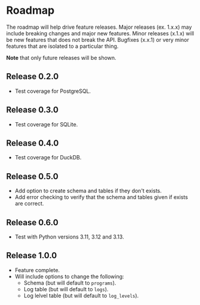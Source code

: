 # Roadmap

The roadmap will help drive feature releases.
Major releases (ex. 1.x.x) may include breaking changes and major new features.
Minor releases (x.1.x) will be new features that does not break the API.
Bugfixes (x.x.1) or very minor features that are isolated to a particular thing.

**Note** that only future releases will be shown.

## Release 0.2.0

* Test coverage for PostgreSQL.

## Release 0.3.0

* Test coverage for SQLite.

## Release 0.4.0

* Test coverage for DuckDB.

## Release 0.5.0

* Add option to create schema and tables if they don't exists.
* Add error checking to verify that the schema and tables given if exists are
  correct.

## Release 0.6.0

* Test with Python versions 3.11, 3.12 and 3.13.

## Release 1.0.0

* Feature complete.
* Will include options to change the following:
  * Schema (but will default to `programs`).
  * Log table (but will default to `logs`).
  * Log lelvel table (but will default to `log_levels`).
